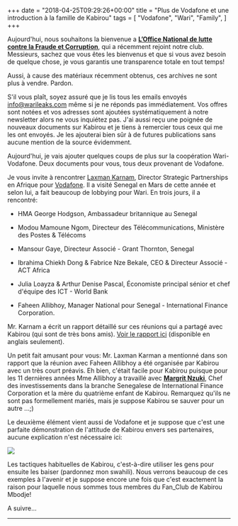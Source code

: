 +++
date = "2018-04-25T09:29:26+00:00"
title = "Plus de Vodafone et une introduction à la famille de Kabirou"
tags = [
    "Vodafone",
    "Wari",
    "Family",
]
+++


Aujourd'hui, nous souhaitons la bienvenue a [**L’Office National de lutte contre la Fraude et Corruption**](http://ofnac.sn/), qui a récemment rejoint notre club. Messieurs, sachez que vous êtes les bienvenus et que si vous avez besoin de quelque chose, je vous garantis une transparence totale en tout temps!

<!--more-->

Aussi, à cause des matériaux récemment obtenus, ces archives ne sont plus à vendre. Pardon.

S'il vous plaît, soyez assuré que je lis tous les emails envoyés info@warileaks.com même si je ne réponds pas immédiatement. Vos offres sont notées et vos adresses sont ajoutées systématiquement à notre newsletter alors ne vous inquiétez pas. J'ai aussi reçu une poignée de nouveaux documents sur Kabirou et je tiens à remercier tous ceux qui me les ont envoyés. Je les ajouterai bien sûr à de futures publications sans aucune mention de la source évidemment.

Aujourd'hui, je vais ajouter quelques coups de plus sur la coopération Wari-Vodafone. Deux documents pour vous, tous deux provenant de Vodafone.

Je vous invite à rencontrer [Laxman Karnam](mailto:laxman.karnam@vodafone.com), Director Strategic Partnerships en Afrique pour [Vodafone](https://www.vodafone.com/). Il a visité Senegal en Mars de cette année et selon lui, a fait beaucoup de lobbying pour Wari. En trois jours, il a rencontré:

- HMA George Hodgson, Ambassadeur britannique au Senegal

- Modou Mamoune Ngom, Directeur des Télécommunications, Ministère des Postes & Télécoms

- Mansour Gaye, Directeur Associé - Grant Thornton, Senegal

- Ibrahima Chiekh Dong & Fabrice Nze Bekale, CEO & Directeur Associé - ACT Africa

- Julia Loayza & Arthur Denise Pascal, Économiste principal sénior et chef d'équipe des ICT - World Bank

- Faheen Allibhoy, Manager National pour Senegal - International Finance Corporation.

Mr. Karnam a écrit un rapport détaillé sur ces réunions qui a partagé avec Kabirou (qui sont de très bons amis). [Voir le rapport ici](https://res.cloudinary.com/vincentstradic/image/upload/v1524484343/postseven/Senegal_Visit_-_notes_March_2018_ver_1.0.pdf) (disponible en anglais seulement).

Un petit fait amusant pour vous: Mr. Laxman Karman a mentionné dans son rapport que la réunion avec Faheen Allibhoy a été organisée par Kabirou avec un très court préavis. Eh bien, c'était facile pour Kabirou puisque pour les 11 dernières années Mme Allibhoy a travaillé avec [**Margrit Nzuki**](mailto:mnzuki@ifc.org), Chef des investissements dans la branche Senegalese de International Finance Corporation et la mère du quatrième enfant de Kabirou. Remarquez qu'ils ne sont pas formellement mariés, mais je suppose Kabirou se sauver pour un autre ...;)

Le deuxième élément vient aussi de Vodafone et je suppose que c'est une parfaite démonstration de l'attitude de Kabirou envers ses partenaires, aucune explication n'est nécessaire ici:

<div class="container" style="width:auto">
  <a target="blank" href="https://res.cloudinary.com/vincentstradic/image/upload/v1524484275/postseven/seven_pic_1.jpg">
    <img src="https://res.cloudinary.com/vincentstradic/image/upload/v1524484275/postseven/seven_pic_1.jpg" style="max-width:100%">
  </a>
</div>
<p>
Les tactiques habituelles de Kabirou, c'est-à-dire utiliser les gens pour ensuite les baiser (pardonnez mon swahili). Nous verrons beaucoup de ces exemples à l'avenir et je suppose encore une fois que c'est exactement la raison pour laquelle nous sommes tous membres du Fan_Club de Kabirou Mbodje!

A suivre...

<hr>
